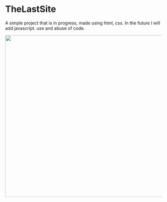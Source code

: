 # TheLastSite
A simple project that is in progress, made using html, css. In the future I will add javascript.
use and abuse of code.

 <img src="https://files.fm/f/hc6b2kprh" alt="" srcset="" width="520px"> 
